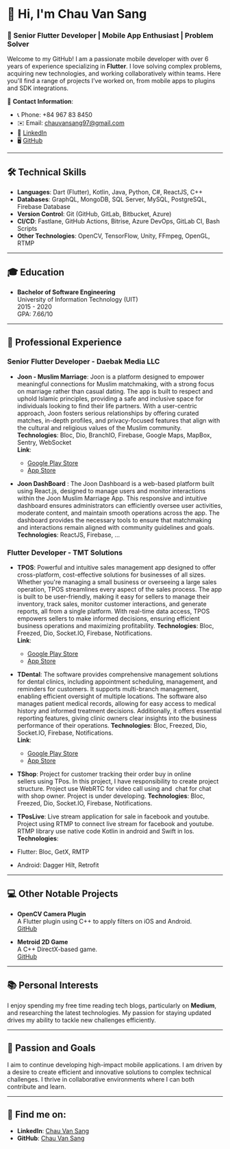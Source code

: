 # 👋 Hi, I'm Chau Van Sang

### 🚀 Senior Flutter Developer | Mobile App Enthusiast | Problem Solver

Welcome to my GitHub! I am a passionate mobile developer with over 6 years of experience specializing in **Flutter**. I love solving complex problems, acquiring new technologies, and working collaboratively within teams. Here you'll find a range of projects I’ve worked on, from mobile apps to plugins and SDK integrations.

📱 **Contact Information**:
- 📞 Phone: +84 967 83 8450
- ✉️ Email: [chauvansang97@gmail.com](mailto:chauvansang97@gmail.com)
- 🔗 [LinkedIn](https://www.linkedin.com/in/sang-ch%C3%A2u-v%C4%83n-3537421a2/)
- 🖥️ [GitHub](https://github.com/chauvansang1997)

---

## 🛠 Technical Skills

- **Languages**: Dart (Flutter), Kotlin, Java, Python, C#, ReactJS, C++
- **Databases**: GraphQL, MongoDB, SQL Server, MySQL, PostgreSQL, Firebase Database
- **Version Control**: Git (GitHub, GitLab, Bitbucket, Azure)
- **CI/CD**: Fastlane, GitHub Actions, Bitrise, Azure DevOps, GitLab CI, Bash Scripts
- **Other Technologies**: OpenCV, TensorFlow, Unity, FFmpeg, OpenGL, RTMP

---

## 🎓 Education
- **Bachelor of Software Engineering**  
  University of Information Technology (UIT)  
  2015 - 2020  
  GPA: 7.66/10

---

## 💼 Professional Experience

### **Senior Flutter Developer - Daebak Media LLC**  
- **Joon - Muslim Marriage**: Joon is a platform designed to empower meaningful connections for Muslim matchmaking, with a strong focus on marriage rather than casual dating. The app is built to respect and uphold Islamic principles, providing a safe and inclusive space for individuals looking to find their life partners. With a user-centric approach, Joon fosters serious relationships by offering curated matches, in-depth profiles, and privacy-focused features that align with the cultural and religious values of the Muslim community.  
**Technologies**: Bloc, Dio, BranchIO, Firebase, Google Maps, MapBox, Sentry, WebSocket  
**Link**:
    - [Google Play Store](https://play.google.com/store/apps/details?id=io.joon.app)  
    - [App Store](https://apps.apple.com/us/app/joon-muslim-marriage/id6444161036)

- **Joon DashBoard** : The Joon Dashboard is a web-based platform built using React.js, designed to manage users and monitor interactions within the Joon Muslim Marriage App. This responsive and intuitive dashboard ensures administrators can efficiently oversee user activities, moderate content, and maintain smooth operations across the app. The dashboard provides the necessary tools to ensure that matchmaking and interactions remain aligned with community guidelines and goals.
**Technologies**: ReactJS, Firebase, ...

### **Flutter Developer - TMT Solutions**  
- **TPOS**: Powerful and intuitive sales management app designed to offer cross-platform, cost-effective solutions for businesses of all sizes. Whether you're managing a small business or overseeing a large sales operation, TPOS streamlines every aspect of the sales process. The app is built to be user-friendly, making it easy for sellers to manage their inventory, track sales, monitor customer interactions, and generate reports, all from a single platform. With real-time data access, TPOS empowers sellers to make informed decisions, ensuring efficient business operations and maximizing profitability. 
**Technologies**: Bloc, Freezed, Dio, Socket.IO, Firebase, Notifications.  
**Link**:
    - [Google Play Store](https://play.google.com/store/apps/details?id=vn.tpos.tposmobile&hl=en)  
    - [App Store](https://apps.apple.com/jp/app/tpos-qu%E1%BA%A3n-l%C3%BD-b%C3%A1n-h%C3%A0ng/id1470902368?l=en-US)

- **TDental**: The software provides comprehensive management solutions for dental clinics, including appointment scheduling, management, and reminders for customers. It supports multi-branch management, enabling efficient oversight of multiple locations. The software also manages patient medical records, allowing for easy access to medical history and informed treatment decisions. Additionally, it offers essential reporting features, giving clinic owners clear insights into the business performance of their operations. 
**Technologies**: Bloc, Freezed, Dio, Socket.IO, Firebase, Notifications.  
**Link**:
    - [Google Play Store](https://shorturl.at/K21RJ)  
    - [App Store](https://shorturl.at/htWEr)


- **TShop**: Project for customer tracking their order buy in online sellers using TPos. In this project, I have responsibility to create project structure. Project use WebRTC for video call using and  chat for chat with shop owner. Project is under developing.
**Technologies**: Bloc, Freezed, Dio, Socket.IO, Firebase, Notifications.  

- **TPosLive**: Live stream application for sale in facebook and youtube. Project using RTMP to connect live stream for facebook and youtube. RTMP library use native code Kotlin in android and Swift in Ios.
**Technologies**: 
- Flutter: Bloc, GetX, RMTP
- Android: Dagger Hilt, Retrofit

---
## 💻 Other Notable Projects

- **OpenCV Camera Plugin**  
  A Flutter plugin using C++ to apply filters on iOS and Android.  
  [GitHub](https://github.com/chauvansang1997/opencv_camera)

- **Metroid 2D Game**  
  A C++ DirectX-based game.  
  [GitHub](https://github.com/chauvansang1997/Metroid)

---

## 📚 Personal Interests
I enjoy spending my free time reading tech blogs, particularly on **Medium**, and researching the latest technologies. My passion for staying updated drives my ability to tackle new challenges efficiently.

---

## 🎯 Passion and Goals
I aim to continue developing high-impact mobile applications. I am driven by a desire to create efficient and innovative solutions to complex technical challenges. I thrive in collaborative environments where I can both contribute and learn.

---
## 🔗 Find me on:
- **LinkedIn**: [Chau Van Sang](https://www.linkedin.com/in/sang-ch%C3%A2u-v%C4%83n-3537421a2/)
- **GitHub**: [Chau Van Sang](https://github.com/chauvansang1997)
